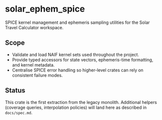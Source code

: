 # solar_ephem_spice

SPICE kernel management and ephemeris sampling utilities for the Solar Travel Calculator workspace.

## Scope
- Validate and load NAIF kernel sets used throughout the project.
- Provide typed accessors for state vectors, ephemeris-time formatting, and kernel metadata.
- Centralise SPICE error handling so higher-level crates can rely on consistent failure modes.

## Status
This crate is the first extraction from the legacy monolith. Additional helpers (coverage queries, interpolation policies) will land here as described in `docs/spec.md`.
